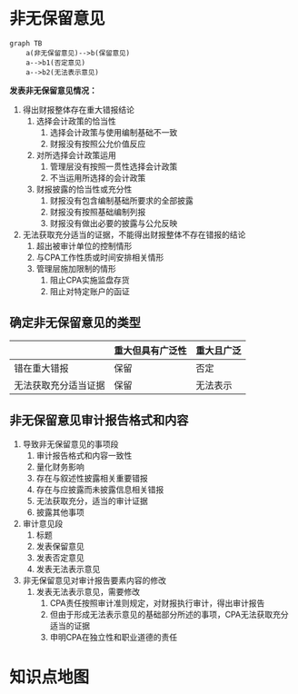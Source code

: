 # 非无保留意见

```mermaid
graph TB
	a(非无保留意见)-->b(保留意见)
	a-->b1(否定意见)
	a-->b2(无法表示意见)
```

**发表非无保留意见情况：**

1. 得出财报整体存在重大错报结论
   1. 选择会计政策的恰当性
      1. 选择会计政策与使用编制基础不一致
      2. 财报没有按照公允价值反应
   2. 对所选择会计政策运用
      1. 管理层没有按照一贯性选择会计政策
      2. 不当运用所选择的会计政策
   3. 财报披露的恰当性或充分性	
      1. 财报没有包含编制基础所要求的全部披露
      2. 财报没有按照基础编制列报
      3. 财报没有做出必要的披露与公允反映
2. 无法获取充分适当的证据，不能得出财报整体不存在错报的结论
   1. 超出被审计单位的控制情形
   2. 与CPA工作性质或时间安排相关情形
   3. 管理层施加限制的情形
      1. 阻止CPA实施监盘存货
      2. 阻止对特定账户的函证

## 确定非无保留意见的类型

|            | 重大但具有广泛性 | 重大且广泛 |
| ---------- | -------- | ----- |
| 错在重大错报     | 保留       | 否定    |
| 无法获取充分适当证据 | 保留       | 无法表示  |

## 非无保留意见审计报告格式和内容

1. 导致非无保留意见的事项段
   1. 审计报告格式和内容一致性
   2. 量化财务影响
   3. 存在与叙述性披露相关重要错报
   4. 存在与应披露而未披露信息相关错报
   5. 无法获取充分，适当的审计证据
   6. 披露其他事项
2. 审计意见段
   1. 标题
   2. 发表保留意见
   3. 发表否定意见
   4. 发表无法表示意见
3. 非无保留意见对审计报告要素内容的修改
   1. 发表无法表示意见，需要修改
      1. CPA责任按照审计准则规定，对财报执行审计，得出审计报告
      2. 但由于形成无法表示意见的基础部分所述的事项，CPA无法获取充分适当的证据
      3. 申明CPA在独立性和职业道德的责任

# 知识点地图

